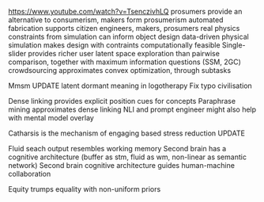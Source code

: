 https://www.youtube.com/watch?v=TsenczivhLQ
prosumers provide an alternative to consumerism, makers form prosumerism
automated fabrication supports citizen engineers, makers, prosumers
real physics constraints from simulation can inform object design
data-driven physical simulation makes design with contraints computationally feasible 
Single-slider provides richer user latent space exploration than pairwise comparison, together with maximum information questions (SSM, 2GC)
crowdsourcing approximates convex optimization, through subtasks

Mmsm
UPDATE latent dormant meaning in logotherapy
Fix typo civilisation

Dense linking provides explicit position cues for concepts
Paraphrase mining approximates dense linking
NLI and prompt engineer might also help with mental model overlay

Catharsis is the mechanism of engaging based stress reduction UPDATE

Fluid seach output resembles working memory
Second brain has a cognitive architecture (buffer as stm, fluid as wm, non-linear as semantic network)
Second brain cognitive architecture guides human-machine collaboration

Equity trumps equality with non-uniform priors
